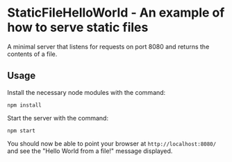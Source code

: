 # StaticFileHelloWorld - An example of how to serve static files

A minimal server that listens for requests on port 8080 and returns the contents of a file.

## Usage

Install the necessary node modules with the command:
```
npm install
```
Start the server with the command:
```
npm start
```

You should now be able to point your browser at `http://localhost:8080/` and see the "Hello World from a file!" message
displayed.
